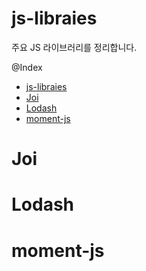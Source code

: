 # js-libraies

주요 JS 라이브러리를 정리합니다.  

@Index
- [js-libraies](#js-libraies)
- [Joi](#joi)
- [Lodash](#lodash)
- [moment-js](#moment-js)

# Joi

# Lodash

# moment-js 





